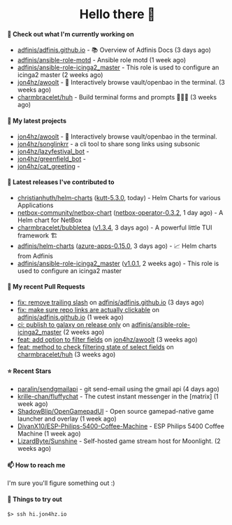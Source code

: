 <h1 align=center>Hello there 👋</h1>

#### 👷 Check out what I'm currently working on

- [adfinis/adfinis.github.io](https://github.com/adfinis/adfinis.github.io) - 📚️ Overview of Adfinis Docs (3 days ago)
- [adfinis/ansible-role-motd](https://github.com/adfinis/ansible-role-motd) - Ansible role motd (1 week ago)
- [adfinis/ansible-role-icinga2_master](https://github.com/adfinis/ansible-role-icinga2_master) - This role is used to configure an icinga2 master (2 weeks ago)
- [jon4hz/awoolt](https://github.com/jon4hz/awoolt) - 🐺 Interactively browse vault/openbao in the terminal. (3 weeks ago)
- [charmbracelet/huh](https://github.com/charmbracelet/huh) - Build terminal forms and prompts 🤷🏻‍♀️ (3 weeks ago)

#### 🌱 My latest projects

- [jon4hz/awoolt](https://github.com/jon4hz/awoolt) - 🐺 Interactively browse vault/openbao in the terminal.
- [jon4hz/songlinkrr](https://github.com/jon4hz/songlinkrr) - a cli tool to share song links using subsonic
- [jon4hz/lazyfestival_bot](https://github.com/jon4hz/lazyfestival_bot) - 
- [jon4hz/greenfield_bot](https://github.com/jon4hz/greenfield_bot) - 
- [jon4hz/cat_greeting](https://github.com/jon4hz/cat_greeting) - 

#### 🔭 Latest releases I've contributed to

- [christianhuth/helm-charts](https://github.com/christianhuth/helm-charts) ([kutt-5.3.0](https://github.com/christianhuth/helm-charts/releases/tag/kutt-5.3.0), today) - Helm Charts for various Applications
- [netbox-community/netbox-chart](https://github.com/netbox-community/netbox-chart) ([netbox-operator-0.3.2](https://github.com/netbox-community/netbox-chart/releases/tag/netbox-operator-0.3.2), 1 day ago) - A Helm chart for NetBox
- [charmbracelet/bubbletea](https://github.com/charmbracelet/bubbletea) ([v1.3.4](https://github.com/charmbracelet/bubbletea/releases/tag/v1.3.4), 3 days ago) - A powerful little TUI framework 🏗
- [adfinis/helm-charts](https://github.com/adfinis/helm-charts) ([azure-apps-0.15.0](https://github.com/adfinis/helm-charts/releases/tag/azure-apps-0.15.0), 3 days ago) - 📈 Helm charts from Adfinis
- [adfinis/ansible-role-icinga2_master](https://github.com/adfinis/ansible-role-icinga2_master) ([v1.0.1](https://github.com/adfinis/ansible-role-icinga2_master/releases/tag/v1.0.1), 2 weeks ago) - This role is used to configure an icinga2 master

#### 🔨 My recent Pull Requests

- [fix: remove trailing slash](https://github.com/adfinis/adfinis.github.io/pull/5) on [adfinis/adfinis.github.io](https://github.com/adfinis/adfinis.github.io) (3 days ago)
- [fix: make sure repo links are actually clickable](https://github.com/adfinis/adfinis.github.io/pull/4) on [adfinis/adfinis.github.io](https://github.com/adfinis/adfinis.github.io) (1 week ago)
- [ci: publish to galaxy on release only](https://github.com/adfinis/ansible-role-icinga2_master/pull/129) on [adfinis/ansible-role-icinga2_master](https://github.com/adfinis/ansible-role-icinga2_master) (2 weeks ago)
- [feat: add option to filter fields](https://github.com/jon4hz/awoolt/pull/3) on [jon4hz/awoolt](https://github.com/jon4hz/awoolt) (3 weeks ago)
- [feat: method to check filtering state of select fields](https://github.com/charmbracelet/huh/pull/524) on [charmbracelet/huh](https://github.com/charmbracelet/huh) (3 weeks ago)

#### ⭐ Recent Stars

- [paralin/sendgmailapi](https://github.com/paralin/sendgmailapi) - git send-email using the gmail api (4 days ago)
- [krille-chan/fluffychat](https://github.com/krille-chan/fluffychat) - The cutest instant messenger in the [matrix] (1 week ago)
- [ShadowBlip/OpenGamepadUI](https://github.com/ShadowBlip/OpenGamepadUI) - Open source gamepad-native game launcher and overlay (1 week ago)
- [DivanX10/ESP-Philips-5400-Coffee-Machine](https://github.com/DivanX10/ESP-Philips-5400-Coffee-Machine) - ESP Philips 5400 Coffee Machine (1 week ago)
- [LizardByte/Sunshine](https://github.com/LizardByte/Sunshine) - Self-hosted game stream host for Moonlight. (2 weeks ago)

#### 📫 How to reach me
I'm sure you'll figure something out :)

#### 👀 Things to try out
```
$> ssh hi.jon4hz.io
```